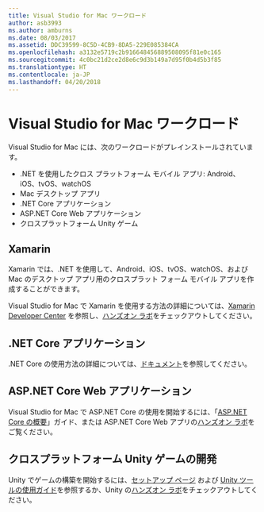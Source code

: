 ```yaml
---
title: Visual Studio for Mac ワークロード
author: asb3993
ms.author: amburns
ms.date: 08/03/2017
ms.assetid: DDC39599-8C5D-4CB9-8DA5-229E085384CA
ms.openlocfilehash: a3132e5719c2b916648456889508095f81e0c165
ms.sourcegitcommit: 4c0bc21d2ce2d8e6c9d3b149a7d95f0b4d5b3f85
ms.translationtype: HT
ms.contentlocale: ja-JP
ms.lasthandoff: 04/20/2018
---
```

# <a name="visual-studio-for-mac-workloads"></a>Visual Studio for Mac ワークロード

Visual Studio for Mac には、次のワークロードがプレインストールされています。

* .NET を使用したクロス プラットフォーム モバイル アプリ: Android、iOS、tvOS、watchOS
* Mac デスクトップ アプリ
* .NET Core アプリケーション
* ASP.NET Core Web アプリケーション
* クロスプラットフォーム Unity ゲーム

## <a name="xamarin"></a>Xamarin

Xamarin では、.NET を使用して、Android、iOS、tvOS、watchOS、および Mac のデスクトップ アプリ用のクロスプラット フォーム モバイル アプリを作成することができます。

Visual Studio for Mac で Xamarin を使用する方法の詳細については、[Xamarin Developer Center](https://developer.xamarin.com/) を参照し、[ハンズオン ラボ](https://github.com/Microsoft/vs4mac-labs/tree/master/Mobile/Getting-Started)をチェックアウトしてください。

## <a name="net-core-applications"></a>.NET Core アプリケーション

.NET Core の使用方法の詳細については、[ドキュメント](https://docs.microsoft.com/dotnet/core/)を参照してください。

## <a name="aspnet-core-web-applications"></a>ASP.NET Core Web アプリケーション

Visual Studio for Mac で ASP.NET Core の使用を開始するには、「[ASP.NET Core の概要](~/asp-net-core.md)」ガイド、または ASP.NET Core Web アプリの[ハンズオン ラボ](https://github.com/Microsoft/vs4mac-labs/tree/master/Web/Getting-Started)をご覧ください。

## <a name="cross-platform-unity-game-development"></a>クロスプラットフォーム Unity ゲームの開発

Unity でゲームの構築を開始するには、[セットアップ ページ](~/setup-vsmac-tools-unity.md) および [Unity ツールの使用ガイド](~/using-vsmac-tools-unity.md)を参照するか、Unity の[ハンズオン ラボ](https://github.com/Microsoft/vs4mac-labs/tree/master/Unity/Getting-Started)をチェックアウトしてください。
